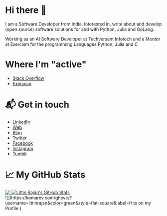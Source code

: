 # Hi there 👋

I am a Software Developer from India. Interested in, write about and develop (open source) software solutions for and with Python, Julia and GoLang.

Working as an AI Software Developer at Techversant Infotech
and a Mentor at Exercism for the programming Languages Python, Julia and C

# Where I'm "active"
* [Stack Overflow](https://stackoverflow.com/users/12266677/littin-rajan)
* [Exercism](https://exercism.io/profiles/littinrajan)

# 📬 Get in touch
- [LinkedIn](https://www.linkedin.com/in/littinrajan)
- [Web](https://littinrajan.wordpress.com)
- [Blog](https://www.dev.to/littinrajan)
- [Twitter](https://www.twitter.com/littinrajan)
- [Facebook](https://www.facebook.com/littin.rajan)
- [Instagram](https://www.instagram.com/littinrajan_12)
- [Tumblr](https://littinrajan.tumblr.com)

# &#x1f4c8; My GitHub Stats 
<a href="https://github.com/littinrajan/littinrajan">
  <img align="center" src="https://github-readme-stats.vercel.app/api/top-langs/?username=littinrajan&hide=java,html&title_color=ffffff&text_color=c9cacc&icon_color=2bbc8a&bg_color=1d1f21" />
</a>

<a href="https://github.com/littinrajan/littinrajan">
  <img align="center" src="https://github-readme-stats.vercel.app/api?username=littinrajan&show_icons=true&line_height=27&count_private=true&title_color=ffffff&text_color=c9cacc&icon_color=2bbc8a&bg_color=1d1f21" alt="Littin Rajan's GitHub Stats" />
</a>

</br>
![](https://komarev.com/ghpvc/?username=littinrajan&color=green&style=flat-square&label=Hits on my Profile:)
